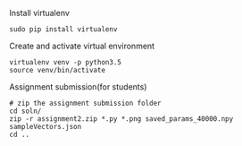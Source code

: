 Install virtualenv
```
sudo pip install virtualenv 
```

Create and activate virtual environment
```
virtualenv venv -p python3.5
source venv/bin/activate
```

Assignment submission(for students)
```
# zip the assignment submission folder
cd soln/
zip -r assignment2.zip *.py *.png saved_params_40000.npy sampleVectors.json
cd ..
```
